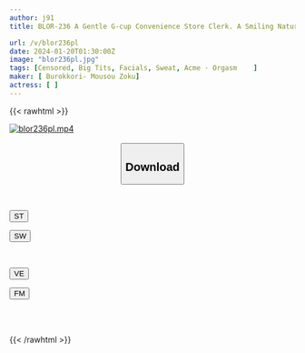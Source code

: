 ```yaml
---
author: j91
title: BLOR-236 A Gentle G-cup Convenience Store Clerk. A Smiling Natural Girl Who Shows Off Her Cleavage Unprotectedly Falls Into Pleasure With An Unparalleled Dick... A Screaming Orgasm That Makes You Feel Like A Completely Different Person!

url: /v/blor236pl
date: 2024-01-20T01:30:00Z
image: "blor236pl.jpg"
tags: [Censored, Big Tits, Facials, Sweat, Acme · Orgasm	]
maker: [ Burokkori- Mousou Zoku]
actress: [ ]
---
```



{{< rawhtml >}}

<div class="video" data-videoid="vK2KXDr8Kotaed">
    <a href="javascript:;">
        <img src="/v/blor236pl/blor236pl.jpg" width="WIDTH" height="HEIGHT" alt="blor236pl.mp4" loading="lazy">
    </a>
</div>

<script type="text/javascript" src="https://j91.asia/asset/on-demand-st.js"></script>

<br>
  <link rel="stylesheet" href="https://j91.asia/asset/bs5.css">
  
  <center>
  <button class="btn btn-primary" type="button" data-bs-toggle="collapse" data-bs-target=".multi-collapse" aria-expanded="false" aria-controls="multiCollapseExample1 multiCollapseExample2"><h2>Download</h2></button></center>
</p>
<div class="row">
  <div class="col">
    <div class="collapse multi-collapse" id="multiCollapseExample1">
      <div class="card card-body">
	      	      <br>
<div class="buttons">  
<p><a href="https://streamtape.to/v/vK2KXDr8Kotaed" target="_blank"><button class="btn-hover color-3"><i class="fa fa-download"></i> ST</button></a></p>
<p><a href="https://flaswish.com/8al2tkmsunvy" target="_blank"><button class="btn-hover color-2"><i class="fa fa-download"></i> SW</button></a></p></div>
    </div>
  </div>
</div>
  <div class="col">
    <div class="collapse multi-collapse" id="multiCollapseExample2">
      <div class="card card-body">
	      <br>
<div class="buttons">
<p><a href="javascript:;" target="_blank"><button class="btn-hover color-9"><i class="fa fa-download"></i> VE</button></a></p>
<p><a href="javascript:;" target="_blank"><button class="btn-hover color-8"><i class="fa fa-download"></i> FM</button></a></p></div>
<br><br>
      </div>
    </div>
  </div>
</div>

{{< /rawhtml >}}